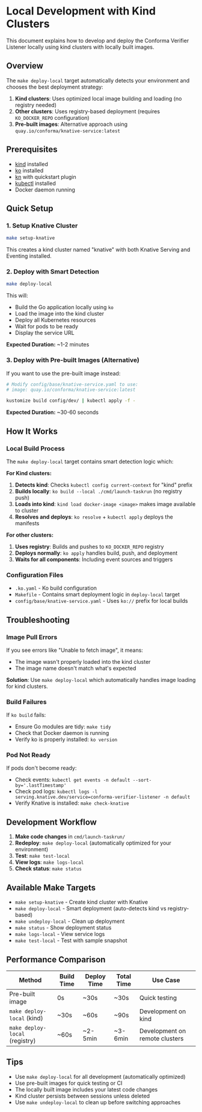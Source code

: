 # Local Development with Kind Clusters

This document explains how to develop and deploy the Conforma Verifier Listener locally using kind clusters with locally built images.

## Overview

The `make deploy-local` target automatically detects your environment and chooses the best deployment strategy:

1. **Kind clusters**: Uses optimized local image building and loading (no registry needed)
2. **Other clusters**: Uses registry-based deployment (requires `KO_DOCKER_REPO` configuration)
3. **Pre-built images**: Alternative approach using `quay.io/conforma/knative-service:latest`

## Prerequisites

- [kind](https://kind.sigs.k8s.io/) installed
- [ko](https://github.com/ko-build/ko) installed
- [kn](https://knative.dev/docs/client/) with quickstart plugin
- [kubectl](https://kubernetes.io/docs/tasks/tools/) installed
- Docker daemon running

## Quick Setup

### 1. Setup Knative Cluster

```bash
make setup-knative
```

This creates a kind cluster named "knative" with both Knative Serving and Eventing installed.

### 2. Deploy with Smart Detection

```bash
make deploy-local
```

This will:
- Build the Go application locally using `ko`
- Load the image into the kind cluster
- Deploy all Kubernetes resources
- Wait for pods to be ready
- Display the service URL

**Expected Duration:** ~1-2 minutes

### 3. Deploy with Pre-built Images (Alternative)

If you want to use the pre-built image instead:

```bash
# Modify config/base/knative-service.yaml to use:
# image: quay.io/conforma/knative-service:latest

kustomize build config/dev/ | kubectl apply -f -
```

**Expected Duration:** ~30-60 seconds

## How It Works

### Local Build Process

The `make deploy-local` target contains smart detection logic which:

**For Kind clusters:**
1. **Detects kind**: Checks `kubectl config current-context` for "kind" prefix
2. **Builds locally**: `ko build --local ./cmd/launch-taskrun` (no registry push)
3. **Loads into kind**: `kind load docker-image <image>` makes image available to cluster
4. **Resolves and deploys**: `ko resolve` + `kubectl apply` deploys the manifests

**For other clusters:**
1. **Uses registry**: Builds and pushes to `KO_DOCKER_REPO` registry
2. **Deploys normally**: `ko apply` handles build, push, and deployment
3. **Waits for all components**: Including event sources and triggers

### Configuration Files

- `.ko.yaml` - Ko build configuration
- `Makefile` - Contains smart deployment logic in `deploy-local` target
- `config/base/knative-service.yaml` - Uses `ko://` prefix for local builds

## Troubleshooting

### Image Pull Errors

If you see errors like "Unable to fetch image", it means:
- The image wasn't properly loaded into the kind cluster
- The image name doesn't match what's expected

**Solution**: Use `make deploy-local` which automatically handles image loading for kind clusters.

### Build Failures

If `ko build` fails:
- Ensure Go modules are tidy: `make tidy`
- Check that Docker daemon is running
- Verify ko is properly installed: `ko version`

### Pod Not Ready

If pods don't become ready:
- Check events: `kubectl get events -n default --sort-by='.lastTimestamp'`
- Check pod logs: `kubectl logs -l serving.knative.dev/service=conforma-verifier-listener -n default`
- Verify Knative is installed: `make check-knative`

## Development Workflow

1. **Make code changes** in `cmd/launch-taskrun/`
2. **Redeploy**: `make deploy-local` (automatically optimized for your environment)
3. **Test**: `make test-local`
4. **View logs**: `make logs-local`
5. **Check status**: `make status`

## Available Make Targets

- `make setup-knative` - Create kind cluster with Knative
- `make deploy-local` - Smart deployment (auto-detects kind vs registry-based)
- `make undeploy-local` - Clean up deployment
- `make status` - Show deployment status
- `make logs-local` - View service logs
- `make test-local` - Test with sample snapshot

## Performance Comparison

| Method | Build Time | Deploy Time | Total Time | Use Case |
|--------|------------|-------------|------------|----------|
| Pre-built image | 0s | ~30s | ~30s | Quick testing |
| `make deploy-local` (kind) | ~30s | ~60s | ~90s | Development on kind |
| `make deploy-local` (registry) | ~60s | ~2-5min | ~3-6min | Development on remote clusters |

## Tips

- Use `make deploy-local` for all development (automatically optimized)
- Use pre-built images for quick testing or CI
- The locally built image includes your latest code changes
- Kind cluster persists between sessions unless deleted
- Use `make undeploy-local` to clean up before switching approaches
